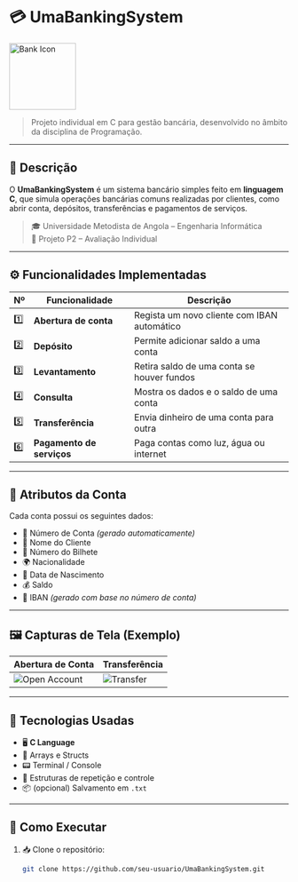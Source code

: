 # 💳 UmaBankingSystem

<img src="https://cdn-icons-png.flaticon.com/512/1995/1995475.png" alt="Bank Icon" width="120"/>

> Projeto individual em C para gestão bancária, desenvolvido no âmbito da disciplina de Programação.

---

## 📌 Descrição

O **UmaBankingSystem** é um sistema bancário simples feito em **linguagem C**, que simula operações bancárias comuns realizadas por clientes, como abrir conta, depósitos, transferências e pagamentos de serviços.

> 🎓 Universidade Metodista de Angola – Engenharia Informática  
> 📘 Projeto P2 – Avaliação Individual

---

## ⚙️ Funcionalidades Implementadas

| Nº | Funcionalidade            | Descrição                                       |
|----|---------------------------|--------------------------------------------------|
| 1️⃣ | **Abertura de conta**     | Regista um novo cliente com IBAN automático      |
| 2️⃣ | **Depósito**              | Permite adicionar saldo a uma conta              |
| 3️⃣ | **Levantamento**          | Retira saldo de uma conta se houver fundos       |
| 4️⃣ | **Consulta**              | Mostra os dados e o saldo de uma conta           |
| 5️⃣ | **Transferência**         | Envia dinheiro de uma conta para outra           |
| 6️⃣ | **Pagamento de serviços** | Paga contas como luz, água ou internet           |

---

## 🧾 Atributos da Conta

Cada conta possui os seguintes dados:

- 🔢 Número de Conta *(gerado automaticamente)*
- 👤 Nome do Cliente
- 🪪 Número do Bilhete
- 🌍 Nacionalidade
- 📅 Data de Nascimento
- 💰 Saldo
- 🏦 IBAN *(gerado com base no número de conta)*

---

## 🖼️ Capturas de Tela (Exemplo)

| Abertura de Conta | Transferência |
|-------------------|----------------|
| ![Open Account](https://img.icons8.com/ios-filled/100/000000/add-user-group-man-man.png) | ![Transfer](https://img.icons8.com/ios-filled/100/000000/money-transfer.png) |

---

## 🧠 Tecnologias Usadas

- 🖥️ **C Language**
- 🧮 Arrays e Structs
- 📟 Terminal / Console
- 🔁 Estruturas de repetição e controle
- 📦 (opcional) Salvamento em `.txt`

---

## 🏁 Como Executar

1. 📥 Clone o repositório:
   ```bash
   git clone https://github.com/seu-usuario/UmaBankingSystem.git
